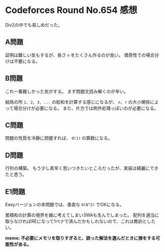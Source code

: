 # Codeforces Round No.654 感想

Div2の中でも易しめだった。

## A問題

証明は難しい気もするが、長さ `n` をたくさん作るのが良い。
偶奇性での場合分けは不要になる。

## B問題

これ一番難しかった気がする。
まず問題文読み解くのが辛い。

結局の所 `1, 2, 3, ...` の総和を計算する感じになるが、
`n, r` の大小関係によって場合分けが必要になる。
また、片方では例外処理っぽいのが必要になる。

## C問題

問題の性質を冷静に把握すれば、 `O(1)` の算数になる。

## D問題

行列の構築。
もう少し素早く思いつきたいところだったが、実装は綺麗にできたと思う。

## E1問題

Easyバージョンの本問題では、愚直な `O(N^2)` でOKになる。

累積和の計算の境界を雑に考えてしまい3WAも生んでしまった。
配列を適当に取らなければREになって1ペナで済んだかもしれないので、これは教訓としたい。

**memo: 不必要にメモリを取りすぎると、誤った解法を選んだときに損をする可能性がある。**

